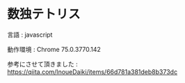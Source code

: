 # 数独テトリス

言語 : javascript

動作環境 : Chrome 75.0.3770.142

参考にさせて頂きました : https://qiita.com/InoueDaiki/items/66d781a381deb8b373dc
